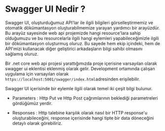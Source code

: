 # Swagger UI Nedir ?

Swagger UI, oluşturduğumuz API'lar ile ilgili bilgileri görselleştirmemiz ve otomatik dökümantasyon oluşturabilmemize yarayan yardımcı bir arayüzdür. Bu arayüz sayesinde web api projemizde hangi resource'lara sahip olduğumuzu ve bu resourcelarla ilgili hangi eylemleri yapabileceğimizle ilgili bir dökümantasyon oluşturmuş oluruz. Bu sayede hem ekip içindeki, hem de API'mizi kullanacak diğer geliştirici arkadaşların bilgi sahibi olmasını sağlamış oluruz.

Bir .net core web api projesi yarattığımızda proje içerisine varsayılan olarak swagger ui eklentisi eklenmiş olarak gelir. Development ortamında çalışan uygulama için varsayılan olarak `https://localhost:5001/swagger/index.html`adresinden erişilebilir.

Swagger UI içerisinde bir eylemle ilgili olarak temel iki çeşit bilgi bulunur.

- Parameters : Http Put ve Http Post çağrımlarının beklediği parametreleri gördüğümüz yerdir.

- Responses : Http talebine karşılık olarak nasıl bir HTTP response'u oluşturabileceğini, response içerisinde hangi tipte bir data döneceğini detaylı olarak görebiliriz.
